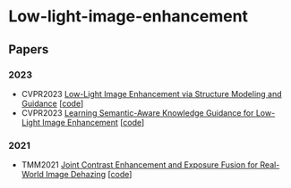 # Low-light-image-enhancement

## Papers

### 2023
* CVPR2023 [Low-Light Image Enhancement via Structure Modeling and Guidance](https://github.com/xiaogang00/SMG-LLIE) [[code](https://openaccess.thecvf.com/content/CVPR2023/html/Xu_Low-Light_Image_Enhancement_via_Structure_Modeling_and_Guidance_CVPR_2023_paper.html)]
* CVPR2023 [Learning Semantic-Aware Knowledge Guidance for Low-Light Image Enhancement](https://openaccess.thecvf.com/content/CVPR2023/html/Wu_Learning_Semantic-Aware_Knowledge_Guidance_for_Low-Light_Image_Enhancement_CVPR_2023_paper.html) [[code](https://github.com/langmanbusi/Semantic-Aware-Low-Light-Image-Enhancement)]

### 2021
* TMM2021 [Joint Contrast Enhancement and Exposure Fusion for Real-World Image Dehazing](https://ieeexplore.ieee.org/abstract/document/9537303) [[code](https://github.com/hangxiaotian/CEEF)]

